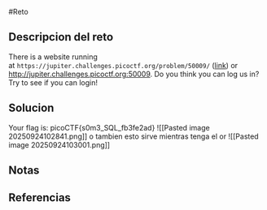 #Reto 
## Descripcion del reto
There is a website running at `https://jupiter.challenges.picoctf.org/problem/50009/` ([link](https://jupiter.challenges.picoctf.org/problem/50009/)) or http://jupiter.challenges.picoctf.org:50009. Do you think you can log us in? Try to see if you can login!
## Solucion
Your flag is: picoCTF{s0m3_SQL_fb3fe2ad}
![[Pasted image 20250924102841.png]]
o tambien esto sirve mientras tenga el or
![[Pasted image 20250924103001.png]]
## Notas

## Referencias
